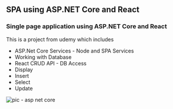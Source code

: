 ## SPA using ASP.NET Core and React
### Single page application using ASP.NET Core and React

This is a project from udemy which includes

- ASP.Net Core Services - Node and SPA Services
- Working with Database  
- React CRUD API - DB Access
- Display
- Insert
- Select
- Update


![pic - asp net core](https://user-images.githubusercontent.com/38304110/112771868-2b365680-8feb-11eb-8112-752f8487d5c5.JPG)

